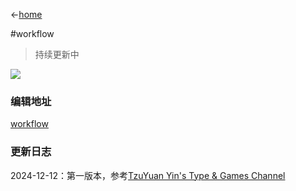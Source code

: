 ←[home](../README.md)

#workflow 
> 持续更新中

![](https://i.imgur.com/mBYhie2.png)
### 编辑地址
[workflow](https://app.affine.pro/workspace/9e6997e2-c107-41e4-958e-49c8a137a38f/RmaxQuhh7G5jWUmjPy1jT?mode=edgeless)

### 更新日志
2024-12-12：第一版本，参考[TzuYuan Yin's Type & Games Channel](https://www.youtube.com/@%E6%AE%B7%E6%85%88%E9%81%A0%E5%AD%97%E9%AB%94%E9%81%8A%E6%88%B2)
